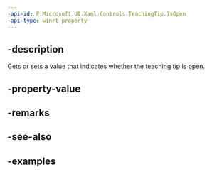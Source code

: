 ```yaml
---
-api-id: P:Microsoft.UI.Xaml.Controls.TeachingTip.IsOpen
-api-type: winrt property
---
```


## -description

 Gets or sets a value that indicates whether the teaching tip is open.

## -property-value

## -remarks

## -see-also

## -examples


